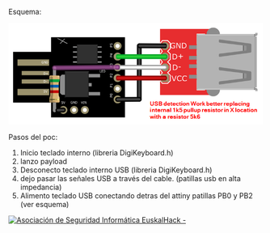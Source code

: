 Esquema:

![](./img/POC_connect_disconnect_keyboard_schema.png) 

Pasos del poc:
1) Inicio teclado interno (libreria DigiKeyboard.h)
2) lanzo payload 
3) Desconecto teclado interno USB  (libreria DigiKeyboard.h)
4) dejo pasar las señales USB a través del cable. (patillas usb en alta impedancia)
5) Alimento teclado USB conectando detras del attiny patillas PB0 y PB2 (ver esquema)

<a href="http://euskalhack.org/">
<img src="https://euskalhack.org/images/EuskalHack_Logo.png" alt="Asociación de Seguridad Informática EuskalHack - " />
</a>
